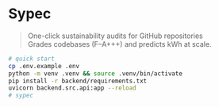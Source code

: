 # Sypec

> One-click sustainability audits for GitHub repositories  
> Grades codebases (F–A+++) and predicts kWh at scale.

```bash
# quick start
cp .env.example .env
python -m venv .venv && source .venv/bin/activate
pip install -r backend/requirements.txt
uvicorn backend.src.api:app --reload
# sypec
